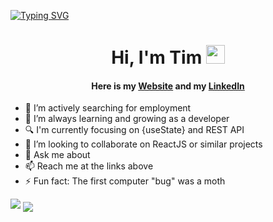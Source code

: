 [![Typing SVG](https://readme-typing-svg.demolab.com?font=Jet+Brains&size=22&duration=3000&pause=2000&color=1DF6F7&center=true&vCenter=true&multiline=true&width=440&height=55&lines=Welcome+to+TIM's+GitHub+Profile!+)](https://git.io/typing-svg)

<h1 align="center">Hi, I'm Tim <img src="https://raw.githubusercontent.com/MartinHeinz/MartinHeinz/master/wave.gif" width="30px"></h1>

<h4 align="center">Here is my <a href="www.timh.codes" target="_blank" rel="noopener">Website</a> and my <a href="https://www.linkedin.com/in/timhughesdev/" rel="noopener" target="_blank"> LinkedIn </a> </h4>
  
- 🔭 I’m actively searching for employment 
- 🌱 I’m always learning and growing as a developer
- 🔍 I'm currently focusing on {useState} and REST API
- 👯 I’m looking to collaborate on ReactJS or similar projects
- 💬 Ask me about
- 📫 Reach me at the links above
- ⚡ Fun fact: The first computer "bug" was a moth 


<img src="https://github-readme-stats.vercel.app/api?username=th2n10s4u&&show_icons=true&title_color=1DF6F7FF&icon_color=1DF6F7FF&text_color=daf7dc&bg_color=151515">

<img align="center" src="https://github-readme-stats.anuraghazra1.vercel.app/api/top-langs/?username=th2n10s4u&layout=compact&theme=radical" />
